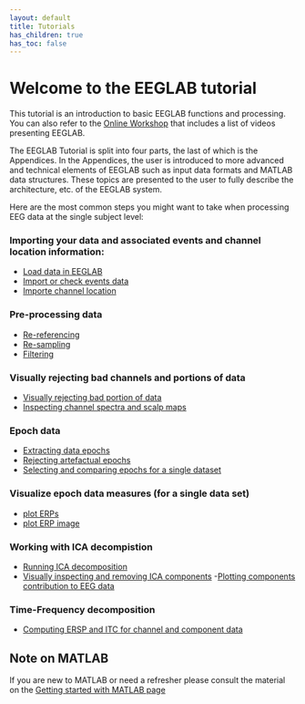 ```yaml
---
layout: default
title: Tutorials
has_children: true
has_toc: false
---
```

# Welcome to the EEGLAB tutorial

This tutorial is an introduction to basic EEGLAB functions and processing. 
You can also refer to the [Online Workshop](/workshops/Online_EEGLAB_Workshop.html) that includes a list of videos presenting EEGLAB.  

The EEGLAB Tutorial is split into four parts, the last of which is the
Appendices. In the Appendices, the user is introduced to more advanced
and technical elements of EEGLAB such as input data formats and MATLAB
data structures. These topics are presented to the user to fully
describe the architecture, etc. of the EEGLAB system.

Here are the most common steps you might want to take when processing EEG data at the single subject level:

<!--
- a general introduction to EEG signal processing and EEGLAB


<a href="https://www.youtube.com/playlist?list=PLXc9qfVbMMN2NksmDeqizCI1z5DJBlqC6"><img align="center" width="400" height="400" src= "/assets/images/ICAintro2.png"></a>

 
- an introduction to preprocessing EEG data 

<a href="https://www.youtube.com/playlist?list=PLXc9qfVbMMN1ZS3sU2xT2hhfB5PAmuNae"><img align="center" width="400" height="400" src= "/assets/images/ICApreproc.png"></a>
-->


### Importing your data and associated events and channel location information:
- [Load data in EEGLAB](/tutorials/single-subject/loading-data-in-EEGLAB)
- [Import or check events data]()
- [Importe channel location](/tutorials/single-subject/channel-locations)

### Pre-processing data
- [Re-referencing](/tutorials/single-subject/preprocessing-tools.html#re-referencing-the-data)
- [Re-sampling](/tutorials/single-subject/preprocessing-tools.html#changing-the-data-sampling-rate)
- [Filtering](/tutorials/single-subject/preprocessing-tools.html#filtering-the-data)

### Visually rejecting bad channels and portions of data
- [Visually rejecting bad portion of data](/tutorials/single-subject/loading-data-in-EEGLAB#rejecting-data)
- [Inspecting channel spectra and scalp maps](/tutorials/single-subject/plotting-channel-spectra-and-maps)

### Epoch data 
- [Extracting data epochs](/tutorials/single-subject/extracting-data-epochs) 
- [Rejecting artefactual epochs]()
- [Selecting and comparing epochs for a single dataset](/tutorials/single-subject/selecting-data-epochs-and-comparing)

### Visualize epoch data measures (for a single data set)
- [plot ERPs](/tutorials/single-subject/data-averaging)
- [plot ERP image](/tutorials/single-subject/plotting-erp-images)

### Working with ICA decompistion
- [Running ICA decomposition](/tutorials/single-subject/decomposing-data-using-ICA)
- [Visually inspecting and removing ICA components](/tutorials/single-subject/inspecting-ica-comp.html)
-[Plotting components contribution to EEG data]( /tutorials/single-subject/working-with-ICA-components)

### Time-Frequency decomposition
- [Computing ERSP and ITC for channel and component data](/tutorials/single-subject/time-frequency-decomposition)

Note on MATLAB 
---------------
If you are new to MATLAB or need a refresher please consult the material on the [Getting started with MATLAB page](/workshops/tutorial_matlab)

